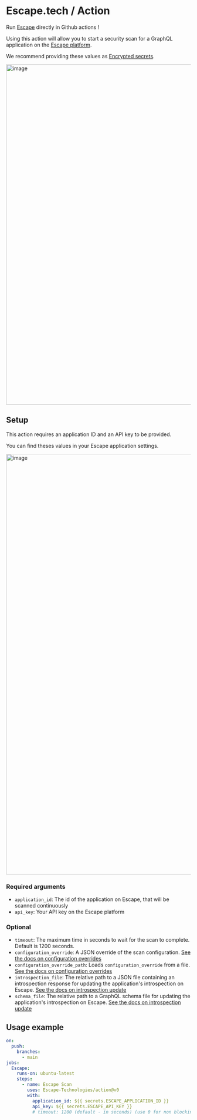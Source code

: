 # Escape.tech / Action

Run [Escape](https://escape.tech) directly in Github actions !

Using this action will allow you to start a security scan for a GraphQL application on the [Escape platform](https://app.escape.tech).

We recommend providing these values as [Encrypted secrets](https://docs.github.com/en/actions/security-guides/encrypted-secrets).

<img width="925" alt="image" src="https://user-images.githubusercontent.com/29194680/190671671-282f35dd-5e03-4ebe-9202-46ad590cde5d.png">

## Setup

This action requires an application ID and an API key to be provided.

You can find theses values in your Escape application settings.

<img width="1143" alt="image" src="https://user-images.githubusercontent.com/29194680/197798467-f09b46b0-9651-4d04-bf34-4d26ce268187.png">

### Required arguments

- `application_id`: The id of the application on Escape, that will be scanned continuously
- `api_key`: Your API key on the Escape platform

### Optional

- `timeout`: The maximum time in seconds to wait for the scan to complete. Default is 1200 seconds.
- `configuration_override`: A JSON override of the scan configuration. [See the docs on configuration overrides](https://escape.tech/docs/ci-cd/techniques/configuration-override)
- `configuration_override_path`: Loads `configuration_override` from a file. [See the docs on configuration overrides](https://escape.tech/docs/ci-cd/techniques/configuration-override)
- `introspection_file`: The relative path to a JSON file containing an introspection response for updating the application's introspection on Escape. [See the docs on introspection update](https://escape.tech/docs/ci-cd/techniques/introspection-update)
- `schema_file`: The relative path to a GraphQL schema file for updating the application's introspection on Escape. [See the docs on introspection update](https://escape.tech/docs/ci-cd/techniques/introspection-update)

## Usage example

```yaml
on:
  push:
    branches:
      - main
jobs:
  Escape:
    runs-on: ubuntu-latest
    steps:
      - name: Escape Scan
        uses: Escape-Technologies/action@v0
        with:
          application_id: ${{ secrets.ESCAPE_APPLICATION_ID }}
          api_key: ${{ secrets.ESCAPE_API_KEY }}
          # timeout: 1200 (default - in seconds) (use 0 for non blocking pipelines)
```

